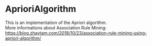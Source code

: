 # AprioriAlgorithm

This is an implementation of the Apriori algorithm.  
More informations about Association Rule Mining: https://blog.zhaytam.com/2018/10/23/association-rule-mining-using-apriori-algorithm/

